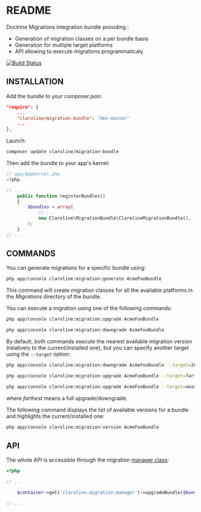README
======

Doctrine Migrations integration bundle providing :

- Generation of migration classes on a per bundle basis
- Generation for multiple target platforms
- API allowing to execute migrations programmaticaly

[![Build Status](https://secure.travis-ci.org/claroline/MigrationBundle.png?branch=master)](http://travis-ci.org/claroline/MigrationBundle)

INSTALLATION
------------

Add the bundle to your composer.json:

```json
"require": {
    ...
    "claroline/migration-bundle": "dev-master"
    ...
},
```

Launch:

```sh
composer update claroline/migration-bundle
```

Then add the bundle to your app's kernel:

```php
// app/AppKernel.php
<?php

// ...
    public function registerBundles()
    {
        $bundles = array(
            // ...
            new Claroline\MigrationBundle\ClarolineMigrationBundle(),
        );
    }
// ...
```

COMMANDS
--------

You can generate migrations for a specific bundle using:

```sh
php app/console claroline:migration:generate AcmeFooBundle
```

This command will create migration classes for all the available platforms in
the *Migrations* directory of the bundle.

You can execute a migration using one of the following commands:

```sh
php app/console claroline:migration:upgrade AcmeFooBundle

php app/console claroline:migration:downgrade AcmeFooBundle
```

By default, both commands execute the nearest available migration version
(relatively to the current/installed one), but you can specify another target
using the `--target` option:

```sh
php app/console claroline:migration:downgrade AcmeFooBundle --target=20130101124512

php app/console claroline:migration:upgrade AcmeFooBundle --target=farthest

php app/console claroline:migration:upgrade AcmeFooBundle --target=nearest
```

where *farthest* means a full upgrade/downgrade.

The following command displays the list of available versions for a bundle and
highlights the current/installed one:

```sh
php app/console claroline:migration:version AcmeFooBundle
```

API
---

The whole API is accessible through the migration [manager class][manager_path]:

```php
<?php

// ...

    $container->get('claroline.migration.manager')->upgradeBundle($bundle, '20131201134501');

// ...
```

[manager_path]: Manager/Manager.php